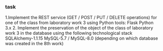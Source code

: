 ### task
1.Implement the REST service (GET / POST / PUT / DELETE operations) for one of the class from laboratory work 3 using Python tools:
Flask
Python 3.x
2. Implement the preservation of the object of the class of laboratory work 3 in the database using the following technological stack
SQLAlchemy-1.1.15
MySQL-5.7 / MySQL-8.0 (depending on which database was created in the 8th work)
